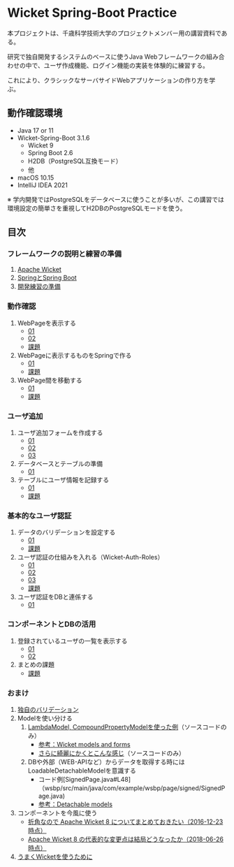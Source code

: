 # Wicket Spring-Boot Practice

本プロジェクトは、千歳科学技術大学のプロジェクトメンバー用の講習資料である。

研究で独自開発するシステムのベースに使うJava Webフレームワークの組み合わせの中で、ユーザ作成機能、ログイン機能の実装を体験的に練習する。

これにより、クラシックなサーバサイドWebアプリケーションの作り方を学ぶ。

## 動作確認環境

- Java 17 or 11
- Wicket-Spring-Boot 3.1.6
    - Wicket 9
    - Spring Boot 2.6
    - H2DB（PostgreSQL互換モード）
    - 他
- macOS 10.15
- IntelliJ IDEA 2021

※ 学内開発ではPostgreSQLをデータベースに使うことが多いが、この講習では環境設定の簡単さを重視してH2DBのPostgreSQLモードを使う。

## 目次

### フレームワークの説明と練習の準備

1. [Apache Wicket](doc/A01/01.md)
1. [SpringとSpring Boot](doc/A02/01.md)
1. [開発練習の準備](doc/A03/01.md)

### 動作確認

1. WebPageを表示する
    - [01](doc/B01/01.md)
    - [02](doc/B01/02.md)
    - [課題](doc/B01/03.md)
1. WebPageに表示するものをSpringで作る
    - [01](doc/B02/01.md)
    - [課題](doc/B02/02.md)
1. WebPage間を移動する
    - [01](doc/B03/01.md)
    - [課題](doc/B03/02.md)

### ユーザ追加

1. ユーザ追加フォームを作成する
    - [01](doc/C01/01.md)
    - [02](doc/C01/02.md)
    - [03](doc/C01/03.md)
1. データベースとテーブルの準備
    - [01](doc/C02/01.md)
1. テーブルにユーザ情報を記録する
    - [01](doc/C03/01.md)
    - [課題](doc/C03/02.md)

### 基本的なユーザ認証

1. データのバリデーションを設定する
    - [01](doc/D01/01.md)
    - [課題](doc/D01/02.md)
1. ユーザ認証の仕組みを入れる（Wicket-Auth-Roles）
    - [01](doc/D02/01.md)
    - [02](doc/D02/02.md)
    - [03](doc/D02/03.md)
    - [課題](doc/D02/04.md)
1. ユーザ認証をDBと連係する
    - [01](doc/D03/01.md)

### コンポーネントとDBの活用

1. 登録されているユーザの一覧を表示する
    - [01](doc/E01/01.md)
    - [02](doc/E01/02.md)
2. まとめの課題
    - [課題](doc/E02/01.md)

### おまけ

1. [独自のバリデーション](doc/Ex01/01.md)
2. Modelを使い分ける
   1. [LambdaModel, CompoundPropertyModelを使った例](wsbp/src/main/java/com/example/wsbp/page/ex/CPMSPage.java)（ソースコードのみ）
      - [参考：Wicket models and forms](https://ci.apache.org/projects/wicket/guide/9.x/single.html#_wicket_models_and_forms)
      - [さらに綺麗にかくとこんな感じ](wsbp/src/main/java/com/example/wsbp/page/ex/HonkiPage.java)（ソースコードのみ）
   2. DBや外部（WEB-APIなど）からデータを取得する時にはLoadableDetachableModelを意識する
      - コード例[SignedPage.java#L48]（wsbp/src/main/java/com/example/wsbp/page/signed/SignedPage.java)
      - [参考：Detachable models](https://ci.apache.org/projects/wicket/guide/9.x/single.html#_detachable_models)
3. コンポーネントを今風に使う
    - [折角なので Apache Wicket 8 についてまとめておきたい（2016-12-23時点）](https://qiita.com/gishi_yama/items/59fae7f2a56df31c5749)
    - [Apache Wicket 8 の代表的な変更点は結局どうなったか（2018-06-26時点）](https://qiita.com/gishi_yama/items/d392088b4c57950fcbb4)
4. [うまくWicketを使うために](doc/Ex04/01.md)
